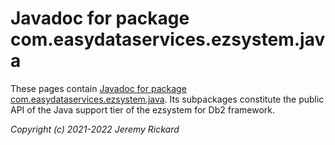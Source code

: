 # Javadoc for package com.easydataservices.ezsystem.java
These pages contain [Javadoc for package com.easydataservices.ezsystem.java](https://easydataservices.github.io/ezsystem-java/docs/). Its subpackages constitute the public API of the Java support tier of the ezsystem for Db2 framework.

_Copyright (c) 2021-2022 Jeremy Rickard_
